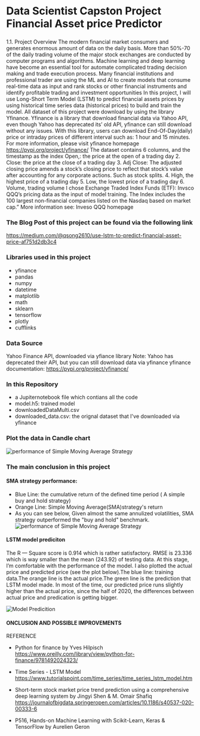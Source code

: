 # Data Scientist Capston Project Financial Asset price Predictor

###
1.1. Project Overview
The modern financial market consumers and generates enormous amount of data on the daily basis. More than 50%-70 of the daily trading volume of the major stock exchanges are conducted by computer programs and algorithms. Machine learning and deep learning have become an essential tool for automate complicated trading decision making and trade execution process. Many financial institutions and professional trader are using the ML and AI to create models that consume real-time data as input and rank stocks or other financial instruments and identify profitable trading and investment opportunities
In this project, I will use Long-Short Term Model (LSTM) to predict financial assets prices by using historical time series data (historical prices) to build and train the model. All dataset of this project were download by using the library Yfinance. Yfinance is a library that download financial data via Yahoo API, even though Yahoo has deprecated its’ old API, yfinance can still download without any issues. With this library, users can download End-Of-Day(daily) price or intraday prices of different interval such as: 1 hour and 15 minutes. For more information, please visit yfinance homepage https://pypi.org/project/yfinance/
The dataset contains 6 columns, and the timestamp as the index
Open,: the price at the open of a trading day
2. Close: the price at the close of a trading day
3. Adj Close: The adjusted closing price amends a stock’s closing price to reflect that stock’s value after accounting for any corporate actions. Such as stock splits.
4. High, the highest price of a trading day
5. Low, the lowest price of a trading day
6. Volume, trading volume
I chose Exchange Traded Index Funds (ETF): Invsco QQQ’s pricing data as the input of model training. The Index includes the 100 largest non-financial companies listed on the Nasdaq based on market cap.” More information see: Inveso QQQ homepage

### The Blog Post of this project can be found via the following link
https://medium.com/@qsong2610/use-lstm-to-predict-financial-asset-price-af751d2db3c4

### Libraries used in this project

* yfinance 
* pandas 
* numpy 
* datetime 
* matplotlib
* math 
* sklearn
* tensorflow 
* plotly
* cufflinks

### Data Source 

Yahoo Finance API, downloaded via yfiance library 
Note: Yahoo has deprecated their API, but you can still download data via yfinance 
yfinance documentation: https://pypi.org/project/yfinance/

### In this Repository 

* a Jupiternotebook file which contians all the code
* model.h5: trained model 
* downloadedDataMulti.csv
* downloaded_data.csv: the orignal dataset that I've downloaded via yfinance

### Plot the data in Candle chart

![performance of Simple Moving Average Strategy](https://miro.medium.com/max/1400/1*4qhAmYQJWnRZ4lh2uAorJg.png)



### The main conclusion in this project 
#### SMA strategy performance: 
* Blue Line: the cumulative return of the defined time period ( A simple buy and hold strategy)
* Orange Line: Simple Moving Average(SMA)strategy's return
* As you can see below, Given almost the same annulized volatilities, SMA strategy outperformed the "buy and hold" benchmark.
![performance of Simple Moving Average Strategy](https://miro.medium.com/max/1400/1*scbsDoqfjrIvHC2QPYx0NQ.png)



#### LSTM model prediciton
The R — Square score is 0.914 which is rather satisfactory. RMSE is 23.336 which is way smaller than the mean (243.92) of testing data. At this stage, I’m comfortable with the performance of the model.
I also plotted the actual price and predicted price (see the plot below).The blue line: training data.The orange line is the actual price.The green line is the prediction that LSTM model made. In most of the time, our predicted price runs slightly higher than the actual price, since the half of 2020, the differences between actual price and predication is getting bigger.


![Model Predicition](https://miro.medium.com/max/1400/1*uHj9ToZOwMpLd4zWlesaww.png)


#### ONCLUSION AND POSSIBLE IMPROVEMENTS



REFERENCE
* Python for finance by Yves Hilpisch https://www.oreilly.com/library/view/python-for-finance/9781492024323/

* Time Series - LSTM Model https://www.tutorialspoint.com/time_series/time_series_lstm_model.htm

* Short-term stock market price trend prediction using a comprehensive deep learning system by Jingyi Shen & M. Omair Shafiq https://journalofbigdata.springeropen.com/articles/10.1186/s40537-020-00333-6

* P516, Hands-on Machine Learning with Scikit-Learn, Keras & TensorFlow by Aurelien Geron 
